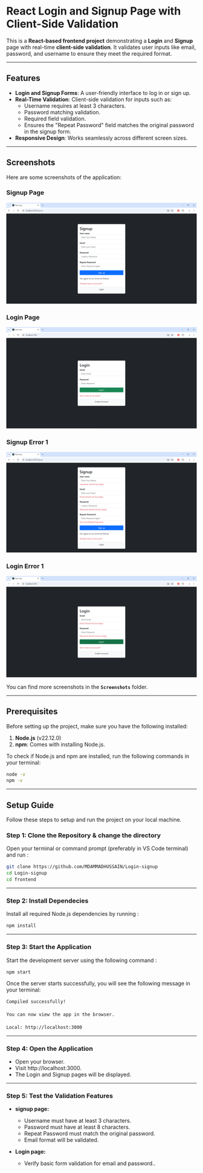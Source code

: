 # React Login and Signup Page with Client-Side Validation

This is a **React-based frontend project** demonstrating a **Login** and **Signup** page with real-time **client-side validation**. 
It validates user inputs like email, password, and username to ensure they meet the required format.

---

## Features

- **Login and Signup Forms**: A user-friendly interface to log in or sign up.
- **Real-Time Validation**: Client-side validation for inputs such as:
  - Username requires at least 3 characters.
  - Password matching validation.
  - Required field validation.
  - Ensures the "Repeat Password" field matches the original password in the signup form.
- **Responsive Design**: Works seamlessly across different screen sizes.

---

## Screenshots

Here are some screenshots of the application:

### **Signup Page**
![Signup Page](./Screenshots/Signup_no-ERROR.png)

### **Login Page**
![Login Page](./Screenshots/Login_no-ERROR.png)

### **Signup Error 1**
![Login Page](./Screenshots/signup_blank_error.png)

### **Login Error 1**
![Login Page](./Screenshots/Login_Blank_Error.png)


You can find more screenshots in the **`Screenshots`** folder.

---

## Prerequisites

Before setting up the project, make sure you have the following installed:

1. **Node.js** (v22.12.0)
2. **npm**: Comes with installing Node.js.

To check if Node.js and npm are installed, run the following commands in your terminal:

```bash
node -v
npm -v 
```
---

## Setup Guide
Follow these steps to setup and run the project on your local machine.
### Step 1: Clone the Repository & change the directory
Open your terminal or command prompt (preferably in VS Code terminal) and run :
```bash
git clone https://github.com/MDAMMADHUSSAIN/Login-signup
cd Login-signup
cd frontend
```
---

### Step 2: Install Dependecies
Install all required Node.js dependencies by running : 
```bash
npm install
```
---

### Step 3: Start the Application
Start the development server using the following command :
```bash
npm start
```
Once the server starts successfully, you will see the following message in your terminal:
```bash
Compiled successfully!

You can now view the app in the browser.

Local: http://localhost:3000
```

---

### Step 4: Open the Application
- Open your browser.
- Visit http://localhost:3000.
- The Login and Signup pages will be displayed.

---

### Step 5: Test the Validation Features  
- **signup page:**
  - Username must have at least 3 characters.
  - Password must have at least 8 characters.
  - Repeat Password must match the original password.
  - Email format will be validated.

- **Login page:**
  - Verify basic form validation for email and password..








